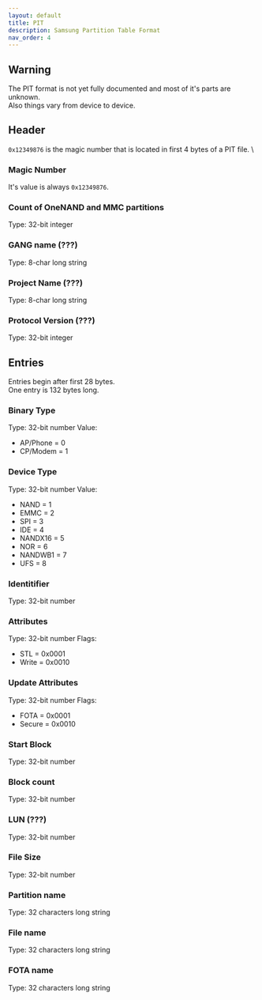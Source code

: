 ```yaml
---
layout: default
title: PIT
description: Samsung Partition Table Format
nav_order: 4
---
```


## Warning
The PIT format is not yet fully documented and most of it's parts are unknown. \
Also things vary from device to device.

## Header
`0x12349876` is the magic number that is located in first 4 bytes of a PIT file. \
### Magic Number
It's value is always `0x12349876`.
### Count of OneNAND and MMC partitions
Type: 32-bit integer
### GANG name (???)
Type: 8-char long string
### Project Name (???)
Type: 8-char long string
### Protocol Version (???)
Type: 32-bit integer

## Entries
Entries begin after first 28 bytes. \
One entry is 132 bytes long.
### Binary Type
Type: 32-bit number
Value: 
* AP/Phone = 0
* CP/Modem = 1

### Device Type
Type: 32-bit number
Value:
* NAND = 1
* EMMC = 2
* SPI = 3
* IDE = 4
* NANDX16 = 5
* NOR = 6
* NANDWB1 = 7
* UFS = 8

### Identitifier
Type: 32-bit number

### Attributes
Type: 32-bit number
Flags:
* STL = 0x0001
* Write = 0x0010

### Update Attributes
Type: 32-bit number
Flags:
* FOTA = 0x0001
* Secure = 0x0010

### Start Block
Type: 32-bit number
### Block count
Type: 32-bit number
### LUN (???)
Type: 32-bit number
### File Size
Type: 32-bit number
### Partition name
Type: 32 characters long string
### File name
Type: 32 characters long string
### FOTA name
Type: 32 characters long string
